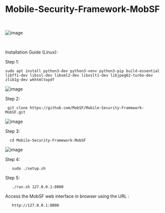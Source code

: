 # Mobile-Security-Framework-MobSF
<br>

![image](https://user-images.githubusercontent.com/120317751/211775592-8dee2bb6-ad98-4b96-9b79-9e2a22395a98.png)

<br>

Installation Guide (Linux): 

Step 1:

    sudo apt install python3-dev python3-venv python3-pip build-essential libffi-dev libssl-dev libxml2-dev libxslt1-dev libjpeg62-turbo-dev zlib1g-dev wkhtmltopdf
    
![image](https://user-images.githubusercontent.com/120317751/212467451-97bc0561-7a1e-4062-9acc-0f281097c6ca.png)
    
    
Step 2: 

     git clone https://github.com/MobSF/Mobile-Security-Framework-MobSF.git
     
![image](https://user-images.githubusercontent.com/120317751/212467540-85ed4853-fcfe-4222-8726-e885c79eacdd.png)
     
     
Step 3:
 
      cd Mobile-Security-Framework-MobSF
      
![image](https://user-images.githubusercontent.com/120317751/212467833-c3f44258-a988-4891-aac4-5dd4cfbc8dcb.png)
   
      
 Step 4:
 
       sudo ./setup.sh
       
 Step 5:
 
       ./run.sh 127.0.0.1:8000

Access the MobSF web interface in browser using the URL :

       http://127.0.0.1:8000

